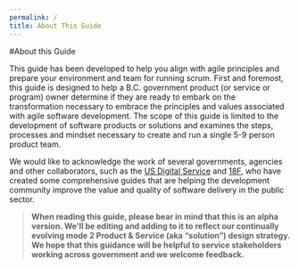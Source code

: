 ```yaml
---
permalink: /
title: About This Guide
---
```


#About this Guide

This guide has been developed to help you align with agile principles and prepare your environment and team for running scrum. First and foremost, this guide is designed to help a B.C. government product (or service or program) owner determine if they are ready to embark on the transformation necessary to embrace the principles and values associated with agile software development. The scope of this guide is limited to the development of software products or solutions and examines the steps, processes and mindset necessary to create and run a single 5-9 person product team.

We would like to acknowledge the work of several governments, agencies and other collaborators, such as the [US Digital Service](https://playbook.cio.gov/) and [18F](https://18f.gsa.gov/), who have created some comprehensive guides that are helping the development community improve the value and quality of software delivery in the public sector.

> **When reading this guide, please bear in mind that this is an alpha version. We'll be editing and adding to it to reflect our continually evolving mode 2 Product & Service (aka “solution”) design strategy.  We hope that this guidance will be helpful to service stakeholders working across government and we welcome feedback.**